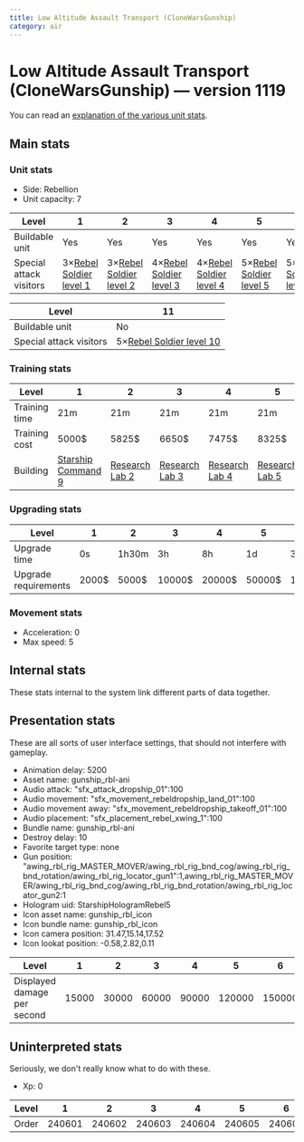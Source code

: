```yaml
---
title: Low Altitude Assault Transport (CloneWarsGunship)
category: air
---
```


# Low Altitude Assault Transport (CloneWarsGunship) — version 1119

You can read an [explanation  of the various unit stats](unitexplained.md).

## Main stats

### Unit stats

  * Side: Rebellion
  * Unit capacity: 7

|Level                  |1                                              |2                                              |3                                              |4                                              |5                                              |6                                              |7                                              |8                                              |9                                              |10                                              |
|-----------------------|-----------------------------------------------|-----------------------------------------------|-----------------------------------------------|-----------------------------------------------|-----------------------------------------------|-----------------------------------------------|-----------------------------------------------|-----------------------------------------------|-----------------------------------------------|------------------------------------------------|
|Buildable unit         |Yes                                            |Yes                                            |Yes                                            |Yes                                            |Yes                                            |Yes                                            |Yes                                            |Yes                                            |Yes                                            |Yes                                             |
|Special attack visitors|3×[Rebel Soldier level 1](SoldierDropship.html)|3×[Rebel Soldier level 2](SoldierDropship.html)|4×[Rebel Soldier level 3](SoldierDropship.html)|4×[Rebel Soldier level 4](SoldierDropship.html)|5×[Rebel Soldier level 5](SoldierDropship.html)|5×[Rebel Soldier level 6](SoldierDropship.html)|5×[Rebel Soldier level 7](SoldierDropship.html)|5×[Rebel Soldier level 8](SoldierDropship.html)|5×[Rebel Soldier level 9](SoldierDropship.html)|5×[Rebel Soldier level 10](SoldierDropship.html)|


|Level                  |11                                              |
|-----------------------|------------------------------------------------|
|Buildable unit         |No                                              |
|Special attack visitors|5×[Rebel Soldier level 10](SoldierDropship.html)|


### Training stats

|Level        |1                                           |2                                     |3                                     |4                                     |5                                     |6                                     |7                                     |8                                     |9                                     |10-11                                  |
|-------------|--------------------------------------------|--------------------------------------|--------------------------------------|--------------------------------------|--------------------------------------|--------------------------------------|--------------------------------------|--------------------------------------|--------------------------------------|---------------------------------------|
|Training time|21m                                         |21m                                   |21m                                   |21m                                   |21m                                   |28m                                   |28m                                   |35m                                   |35m                                   |42m                                    |
|Training cost|5000$                                       |5825$                                 |6650$                                 |7475$                                 |8325$                                 |9150$                                 |9975$                                 |10800$                                |11650$                                |12475$                                 |
|Building     |[Starship Command 9](rebelFleetCommand.html)|[Research Lab 2](rebelOffenseLab.html)|[Research Lab 3](rebelOffenseLab.html)|[Research Lab 4](rebelOffenseLab.html)|[Research Lab 5](rebelOffenseLab.html)|[Research Lab 6](rebelOffenseLab.html)|[Research Lab 7](rebelOffenseLab.html)|[Research Lab 8](rebelOffenseLab.html)|[Research Lab 9](rebelOffenseLab.html)|[Research Lab 10](rebelOffenseLab.html)|


### Upgrading stats

|Level               |1    |2    |3     |4     |5     |6      |7      |8      |9       |10-11   |
|--------------------|-----|-----|------|------|------|-------|-------|-------|--------|--------|
|Upgrade time        |0s   |1h30m|3h    |8h    |1d    |3d     |5d     |1w     |1w3d    |2w      |
|Upgrade requirements|2000$|5000$|10000$|20000$|50000$|135000$|225000$|450000$|1500000$|2500000$|


### Movement stats

  * Acceleration: 0
  * Max speed: 5

## Internal stats

These stats internal to the system link different parts of data together.


## Presentation stats

These are all sorts of user interface settings, that should not interfere with gameplay.

  * Animation delay: 5200
  * Asset name: gunship_rbl-ani
  * Audio attack: "sfx_attack_dropship_01":100
  * Audio movement: "sfx_movement_rebeldropship_land_01":100
  * Audio movement away: "sfx_movement_rebeldropship_takeoff_01":100
  * Audio placement: "sfx_placement_rebel_xwing_1":100
  * Bundle name: gunship_rbl-ani
  * Destroy delay: 10
  * Favorite target type: none
  * Gun position: "awing_rbl_rig_MASTER_MOVER/awing_rbl_rig_bnd_cog/awing_rbl_rig_bnd_rotation/awing_rbl_rig_locator_gun1":1,awing_rbl_rig_MASTER_MOVER/awing_rbl_rig_bnd_cog/awing_rbl_rig_bnd_rotation/awing_rbl_rig_locator_gun2:1
  * Hologram uid: StarshipHologramRebel5
  * Icon asset name: gunship_rbl_icon
  * Icon bundle name: gunship_rbl_icon
  * Icon camera position: 31.47,15.14,17.52
  * Icon lookat position: -0.58,2.82,0.11

|Level                      |1    |2    |3    |4    |5     |6     |7     |8     |9     |10-11 |
|---------------------------|-----|-----|-----|-----|------|------|------|------|------|------|
|Displayed damage per second|15000|30000|60000|90000|120000|150000|180000|210000|240000|270000|


## Uninterpreted stats

Seriously, we don't really know what to do with these.

  * Xp: 0

|Level|1     |2     |3     |4     |5     |6     |7     |8     |9     |10-11 |
|-----|------|------|------|------|------|------|------|------|------|------|
|Order|240601|240602|240603|240604|240605|240606|240607|240608|240609|240610|


